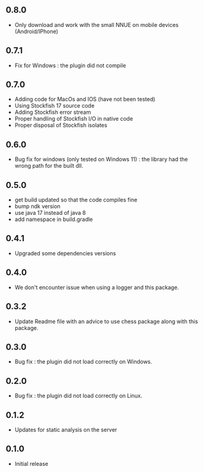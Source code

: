 ## 0.8.0

- Only download and work with the small NNUE on mobile devices (Android/IPhone)

## 0.7.1

- Fix for Windows : the plugin did not compile

## 0.7.0

- Adding code for MacOs and IOS (have not been tested)
- Using Stockfish 17 source code
- Adding Stockfish error stream
- Proper handling of Stockfish I/O in native code
- Proper disposal of Stockfish isolates

## 0.6.0

- Bug fix for windows (only tested on Windows 11) : the library had the wrong path for the built dll.

## 0.5.0

- get build updated so that the code compiles fine
- bump ndk version
- use java 17 instead of java 8
- add namespace in build.gradle

## 0.4.1

- Upgraded some dependencies versions

## 0.4.0

- We don't encounter issue when using a logger and this package.

## 0.3.2

- Update Readme file with an advice to use chess package along with this package.

## 0.3.0

- Bug fix : the plugin did not load correctly on Windows.

## 0.2.0

- Bug fix : the plugin did not load correctly on Linux.

## 0.1.2

- Updates for static analysis on the server

## 0.1.0

- Initial release
